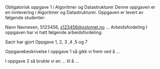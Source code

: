 Obligatorisk oppgave 1 i Algoritmer og Datastrukturer
Denne oppgaven er en innlevering i Algoritmer og Datastrukturer. Oppgaven er levert av følgende studenter:

Navn Navnesen, S123456, s123456@oslomet.no
...
Arbeidsfordeling
I oppgaven har vi hatt følgende arbeidsfordeling:

Sacir har gjort Oppgave 1, 2, 3 ,4 ,5 og 7

Oppgavebeskrivelse
I oppgave 1 så gikk vi frem ved å ...

I oppgave 2 så brukte vi en ... til å ...
